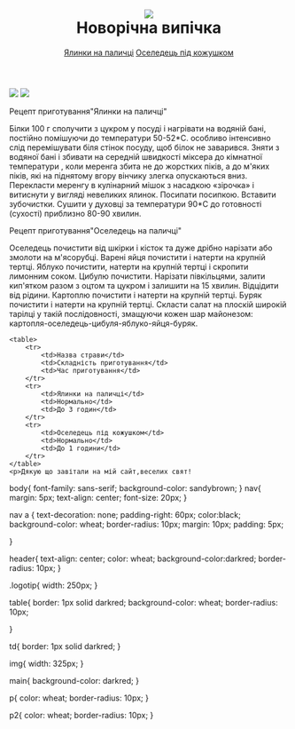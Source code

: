 <html>
<title>Кулінарний сайт</title>
  <body>
    <header>
        <h1> <img class="logotip" src="https://cookorama.net/images/holidays/uk/newyear.png"> <br/>Новорічна випічка</h1>
<nav>
    <a href="https://cookorama.net/uk/pechyvo/yalynky-na-palychci.html">Ялинки на паличці</a>
    <a href="">Оселедець під кожушком</a>
</nav>
    </header>
<main>
    <img src="https://img.cookorama.net/uploads/images/00/01/32/2022/11/30/a8613d_780x.jpg"></a>
    <img src="https://img.cookorama.net/uploads/images/00/01/32/2021/12/31/cc584e_780x.jpg"></a>
    <p>Рецепт приготування"Ялинки на паличці"</p>
    <p2>Білки 100 г сполучити з цукром у посуді і нагрівати на водяній бані, постійно помішуючи до температури 50-52*С. особливо інтенсивно слід перемішувати біля стінок посуду, щоб білок не заварився. Зняти з водяної бані і збивати на середній швидкості міксера до кімнатної температури , коли меренга збита не до жорстких піків, а до м'яких піків, які на піднятому вгору вінчику злегка опускаються вниз. Перекласти меренгу в кулінарний мішок з насадкою «зірочка» і витиснути у вигляді невеликих ялинок. Посипати посипкою. Вставити зубочистки. Сушити у духовці за температури 90*С до готовності (сухості) приблизно 80-90 хвилин.</p2>
    <p>Рецепт приготування"Оселедець на паличці"</p>
    <p2>Оселедець почистити від шкірки і кісток та дуже дрібно нарізати або змолоти на м'ясорубці.
Варені яйця почистити і натерти на крупній тертці.
Яблуко почистити, натерти на крупній тертці і скропити лимонним соком.
Цибулю почистити. Нарізати півкільцями, залити кип'ятком разом з оцтом та цукром і залишити на 15 хвилин. Відцідити від рідини.
Картоплю почистити і натерти на крупній тертці.
Буряк почистити і натерти на крупній тертці.
Скласти салат на плоскій широкій тарілці у такій послідовності, змащуючи кожен шар майонезом: картопля-оселедець-цибуля-яблуко-яйця-буряк.</p2>

    <table>
        <tr>
            <td>Назва страви</td>
            <td>Складність приготування</td>
            <td>Час приготування</td>
        </tr>
        <tr>
            <td>Ялинки на паличці</td>
            <td>Нормально</td>
            <td>До 3 годин</td>
        </tr>
        <tr>
            <td>Оселедець під кожушком</td>
            <td>Нормально</td>
            <td>До 1 години</td>
        </tr>
    </table>
    <p>Дякую що завітали на мій сайт,веселих свят!
</main>

</html>

body{
    font-family: sans-serif;
    background-color: sandybrown;
}
nav{
    margin: 5px;
    text-align: center;
    font-size: 20px;
}

nav a {
   text-decoration: none;
   padding-right: 60px;
   color:black;
   background-color: wheat;
   border-radius: 10px;
   margin: 10px;
   padding: 5px;
   
 
}

header{
    text-align: center;
    color: wheat;
    background-color:darkred;
    border-radius: 10px;
}

.logotip{
    width: 250px;
}

table{
    border: 1px solid darkred;
    background-color: wheat;
    border-radius: 10px;

}

td{
    border: 1px solid darkred;
}

img{
    width: 325px;
}

main{
    background-color: darkred;
}

p{
    color: wheat;
    border-radius: 10px;
}

p2{
    color: wheat;
    border-radius: 10px;
}
